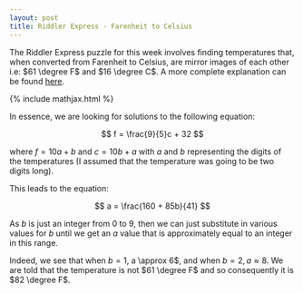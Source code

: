 ```yaml
---
layout: post
title: Riddler Express - Farenheit to Celsius
---
```


The Riddler Express puzzle for this week involves finding temperatures that, when converted from Farenheit to Celsius, are mirror images of each other i.e: $61 \degree F$ and $16 \degree C$.
A more complete explanation can be found [here](https://fivethirtyeight.com/features/can-you-flip-your-way-to-victory/).

{% include mathjax.html %}

In essence, we are looking for solutions to the following equation:

$$
f = \frac{9}{5}c + 32
$$

where $f = 10a + b$ and $c = 10b + a$ with $a$ and $b$ representing the digits of the temperatures (I assumed that the temperature was going to be two digits long). 

This leads to the equation:

$$
a = \frac{160 + 85b}{41}
$$

As $b$ is just an integer from $0$ to $9$, then we can just substitute in various values for $b$ until we get an $a$ value that is approximately equal to an integer in this range.

Indeed, we see that when $b = 1$, a \approx 6$, and when $b = 2, a \approx 8$. We are told that the temperature is not $61 \degree F$ and so consequently it is $82 \degree F$.
